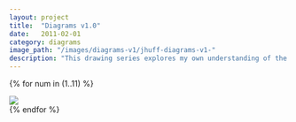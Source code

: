 ```yaml
---
layout: project
title:  "Diagrams v1.0"
date:   2011-02-01
category: diagrams
image_path: "/images/diagrams-v1/jhuff-diagrams-v1-"
description: "This drawing series explores my own understanding of the internet and how it interacts with art, objects, and the physical world. Each drawing conflates the didactic power of the diagram with the intention of creating unclear thoughts on how everything relates to everything else in a distributed system."
---
```


{% for num in (1..11) %}
<div>
    <img class="mb3" src="{{ page.image_path }}{{ num }}.jpg" srcset="{{ page.image_path }}{{ num }}.jpg 1x, {{ page.image_path }}{{ num }}-2x.jpg 2x"/>
</div>
{% endfor %}
